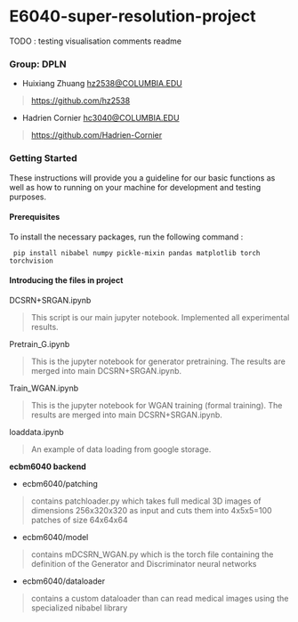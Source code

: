 # E6040-super-resolution-project

TODO : 
testing 
visualisation
comments
readme

### Group: DPLN
* 	Huixiang Zhuang hz2538@COLUMBIA.EDU
>https://github.com/hz2538
* 	Hadrien Cornier hc3040@COLUMBIA.EDU
>https://github.com/Hadrien-Cornier

### Getting Started
These instructions will provide you a guideline for our basic functions as well as how to running on your machine for development and testing purposes.
#### Prerequisites
To install the necessary packages, run the following command :

<code> pip install nibabel numpy pickle-mixin pandas matplotlib torch torchvision</code>
#### Introducing the files in project
DCSRN+SRGAN.ipynb
>This script is our main jupyter notebook. Implemented all experimental results.
>

Pretrain_G.ipynb
>This is the jupyter notebook for generator pretraining. 
>The results are merged into main DCSRN+SRGAN.ipynb.

Train_WGAN.ipynb
>This is the jupyter notebook for WGAN training (formal training).
>The results are merged into main DCSRN+SRGAN.ipynb.

loaddata.ipynb
>An example of data loading from google storage.

**ecbm6040 backend**

* ecbm6040/patching
>contains patchloader.py which takes full medical 3D images of dimensions 256x320x320 as input and cuts them into 4x5x5=100 patches of size 64x64x64

* ecbm6040/model
>contains mDCSRN_WGAN.py which is the torch file containing the definition of the Generator and Discriminator neural networks

* ecbm6040/dataloader
>contains a custom dataloader than can read medical images using the specialized nibabel library
